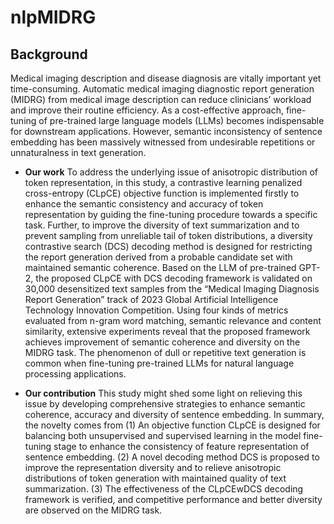 # nlpMIDRG

## Background
Medical imaging description and disease diagnosis are vitally important yet time-consuming. Automatic medical imaging diagnostic report generation (MIDRG) from medical image description can reduce clinicians’ workload and improve their routine efficiency. As a cost-effective approach, fine-tuning of pre-trained large language models (LLMs) becomes indispensable for downstream applications. However, semantic inconsistency of sentence embedding has been massively witnessed from undesirable repetitions or unnaturalness in text generation.
<br />

- **Our work**
    To address the underlying issue of anisotropic distribution of token representation, in this study, a contrastive learning penalized cross-entropy (CLpCE) objective function is implemented firstly to enhance the semantic consistency and accuracy of token representation by guiding the fine-tuning procedure towards a specific task. Further, to improve the diversity of text summarization and to prevent sampling from unreliable tail of token distributions, a diversity contrastive
search (DCS) decoding method is designed for restricting the report generation derived from a probable candidate set with maintained semantic coherence. Based on the LLM of pre-trained GPT-2, the proposed CLpCE with DCS decoding framework is validated on 30,000 desensitized text samples from the “Medical Imaging Diagnosis Report Generation” track of 2023 Global Artificial Intelligence Technology Innovation Competition. Using four kinds of metrics evaluated from n-gram word matching, semantic relevance and content similarity, extensive experiments reveal that the proposed framework achieves improvement of semantic coherence and diversity on the MIDRG task. The phenomenon of dull or repetitive text generation is common when fine-tuning pre-trained LLMs for natural language processing applications.

- **Our contribution**
This study might shed some light on relieving this issue by developing comprehensive strategies to enhance semantic coherence, accuracy and diversity of sentence embedding. In summary, the novelty comes from (1) An objective function CLpCE is designed for balancing both unsupervised and supervised learning in the model fine-tuning stage to enhance the consistency of feature representation of sentence embedding. (2) A novel decoding method DCS is proposed to improve the representation diversity and to relieve anisotropic distributions of token generation with maintained quality of text summarization. (3) The effectiveness of the CLpCEwDCS decoding framework is verified, and competitive performance and better diversity are observed on the MIDRG task.
